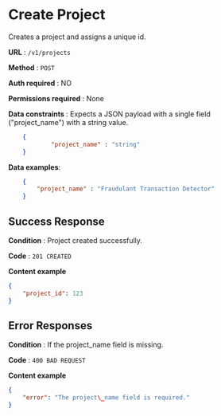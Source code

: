 # Create Project
Creates a project and assigns a unique id.

**URL** : `/v1/projects`

**Method** : `POST`

**Auth required** : NO

**Permissions required** : None

**Data constraints** : Expects a JSON payload with a single field ("project_name") with a string value.

```json
	{
			"project_name" : "string"
	}
```

**Data examples**:

```json
	{
		"project_name" : "Fraudulant Transaction Detector"
	}
```

## Success Response

**Condition** : Project created successfully.

**Code** : `201 CREATED`

**Content example**

```json
{
    "project_id": 123
}
```

## Error Responses

**Condition** : If the project\_name field is missing.

**Code** : `400 BAD REQUEST`

**Content example**

```json
{
    "error": "The project\_name field is required."
}
```